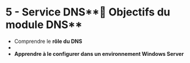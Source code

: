 # 5 - Service DNS**🎯 Objectifs du module DNS**
- Comprendre le **rôle du DNS**
- 
- **Apprendre à le configurer dans un environnement Windows Server**
